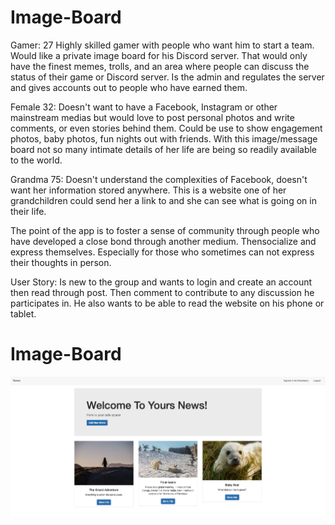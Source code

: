 # Image-Board

Gamer: 27 
  Highly skilled gamer with people who want him to start a team.  Would like a private image board for his Discord server.  That would only have the finest memes, trolls, and an area where people can 
discuss the status of their game or Discord server. Is the admin and regulates the server and gives accounts out to people who have earned them.


Female 32:
  Doesn't want to have a Facebook, Instagram or other mainstream medias but would love to post personal photos and write comments, or even stories behind them. Could be use to show engagement photos, baby photos, fun nights out with friends.  With this image/message board not so many intimate details of her life are being so readily available to the world.  

Grandma 75:
  Doesn't understand the complexities of Facebook, doesn't want her information stored anywhere.  This is a website one of her grandchildren
could send her a link to and she can see what is going on in their life.  

The point of the app is to foster a sense of community through people who have developed a close bond through another medium.  Thensocialize and express themselves.  Especially for those who sometimes can not express their thoughts in person.  


User Story: Is new to the group and wants to login and create an account then read through post.  Then comment to contribute to any discussion he participates in.  He also wants to be able to read the website on his phone or tablet.  

# Image-Board



![](images/screenshot.png)
